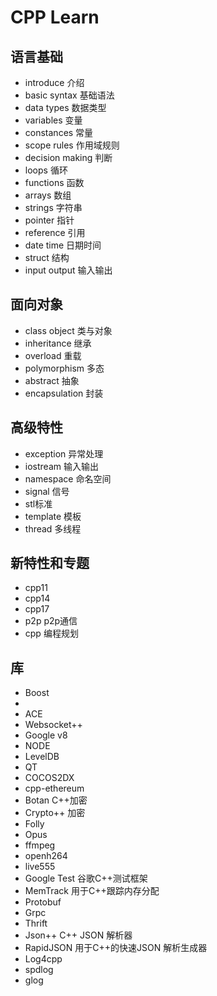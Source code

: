 # CPP Learn

## 语言基础 ##

- introduce 介绍
- basic syntax 基础语法
- data types 数据类型
- variables 变量
- constances 常量
- scope rules 作用域规则
- decision making 判断
- loops 循环
- functions 函数
- arrays 数组
- strings 字符串
- pointer 指针
- reference 引用
- date time 日期时间
- struct 结构
- input output 输入输出


## 面向对象 ##

- class object 类与对象
- inheritance 继承
- overload 重载
- polymorphism 多态
- abstract 抽象
- encapsulation 封装

## 高级特性 ##

- exception 异常处理
- iostream 输入输出
- namespace 命名空间
- signal 信号
- stl标准
- template 模板
- thread 多线程

## 新特性和专题 ##

- cpp11 
- cpp14
- cpp17
- p2p p2p通信
- cpp 编程规划


## 库 ##

- Boost
- 
- ACE
- Websocket++ 
- Google v8
- NODE
- LevelDB
- QT
- COCOS2DX
- cpp-ethereum
- Botan C++加密
- Crypto++ 加密
- Folly
- Opus 
- ffmpeg
- openh264
- live555
- Google Test 谷歌C++测试框架
- MemTrack 用于C++跟踪内存分配
- Protobuf
- Grpc
- Thrift
- Json++  C++ JSON 解析器
- RapidJSON 用于C++的快速JSON 解析生成器
- Log4cpp 
- spdlog
- glog




